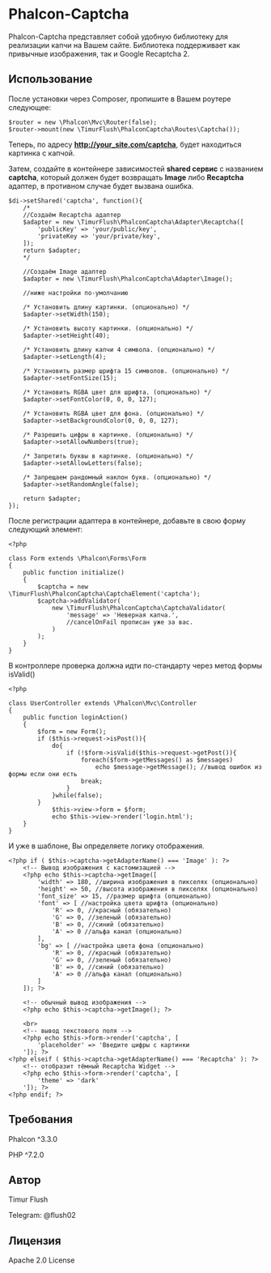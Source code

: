 # Phalcon-Captcha
Phalcon-Captcha представляет собой удобную библиотеку для реализации капчи на Вашем сайте. 
Библиотека поддерживает как привычные изображения, так и Google Recaptcha 2.

## Использование
После установки через Composer, пропишите в Вашем роутере следующее:
```
$router = new \Phalcon\Mvc\Router(false);
$router->mount(new \TimurFlush\PhalconCaptcha\Routes\Captcha());
```
Теперь, по адресу **http://your_site.com/captcha**, будет находиться картинка с капчой.

Затем, создайте в контейнере зависимостей **shared сервис** с названием **captcha**, который должен будет возвращать **Image** либо **Recaptcha** адаптер, в противном случае будет вызвана ошибка.
```
$di->setShared('captcha', function(){
    /*
    //Создаём Recaptcha адаптер
    $adapter = new \TimurFlush\PhalconCaptcha\Adapter\Recaptcha([
        'publicKey' => 'your/public/key',
        'privateKey => 'your/private/key',
    ]);
    return $adapter;
    */
    
    //Создаём Image адаптер
    $adapter = new \TimurFlush\PhalconCaptcha\Adapter\Image();
    
    //ниже настройки по-умолчанию
    
    /* Установить длину картинки. (опционально) */
    $adapter->setWidth(150);
    
    /* Установить высоту картинки. (опционально) */
    $adapter->setHeight(40);
    
    /* Установить длину капчи 4 символа. (опционально) */
    $adapter->setLength(4);
    
    /* Установить размер шрифта 15 символов. (опционально) */
    $adapter->setFontSize(15);
    
    /* Установить RGBA цвет для шрифта. (опционально) */
    $adapter->setFontColor(0, 0, 0, 127); 
    
    /* Установить RGBA цвет для фона. (опционально) */
    $adapter->setBackgroundColor(0, 0, 0, 127);
    
    /* Разрешить цифры в картинке. (опционально) */
    $adapter->setAllowNumbers(true);
    
    /* Запретить буквы в картинке. (опционально) */
    $adapter->setAllowLetters(false);
    
    /* Запрещаем рандомный наклон букв. (опционально) */
    $adapter->setRandomAngle(false);
    
    return $adapter;
});
```
После регистрации адаптера в контейнере, добавьте в свою форму следующий элемент:
```
<?php

class Form extends \Phalcon\Forms\Form
{
    public function initialize()
    {
        $captcha = new \TimurFlush\PhalconCaptcha\CaptchaElement('captcha');
        $captcha->addValidator(
            new \TimurFlush\PhalconCaptcha\CaptchaValidator(
                'message' => 'Неверная капча.',
                //cancelOnFail прописан уже за вас.
            )
        );
    }
}

```
В контроллере проверка должна идти по-стандарту через метод формы isValid()
```
<?php

class UserController extends \Phalcon\Mvc\Controller
{
    public function loginAction()
    {
        $form = new Form();
        if ($this->request->isPost()){
            do{
                if (!$form->isValid($this->request->getPost()){
                    foreach($form->getMessages() as $messages)
                        echo $message->getMessage(); //вывод ошибок из формы если они есть
                    break;
                }
            }while(false);
        }
            $this->view->form = $form;
            echo $this->view->render('login.html');
    }
}
```
И уже в шаблоне, Вы определяете логику отображения.
```
<?php if ( $this->captcha->getAdapterName() === 'Image' ): ?>
    <!-- Вывод изображения с кастомизацией -->
    <?php echo $this->captcha->getImage([
        'width' => 180, //ширина изображения в пикселях (опционально)
        'height' => 50, //высота изображения в пикселях (опционально)
        'font_size' => 15, //размер шрифта (опционально)
        'font' => [ //настройка цвета шрифта (опционально)
            'R' => 0, //красный (обязательно)
            'G' => 0, //зеленый (обязательно)
            'B' => 0, //синий (обязательно)
            'A' => 0 //альфа канал (опционально)
        ],
        'bg' => [ //настройка цвета фона (опционально)
            'R' => 0, //красный (обязательно)
            'G' => 0, //зеленый (обязательно)
            'B' => 0, //синий (обязательно)
            'A' => 0 //альфа канал (опционально)
        ]
    ]); ?>
    
    <!-- обычный вывод изображения -->
    <?php echo $this->captcha->getImage(); ?>
    
    <br>
    <!-- вывод текстового поля -->
    <?php echo $this->form->render('captcha', [
        'placeholder' => 'Введите цифры с картинки
    ']); ?>
<?php elseif ( $this->captcha->getAdapterName() === 'Recaptcha' ): ?>
    <!-- отобразит тёмный Recaptcha Widget -->
    <?php echo $this->form->render('captcha', [
        'theme' => 'dark'
    ']); ?> 
<?php endif; ?>
```

## Требования
Phalcon ^3.3.0

PHP ^7.2.0

## Автор
Timur Flush

Telegram: @flush02

## Лицензия
Apache 2.0 License
